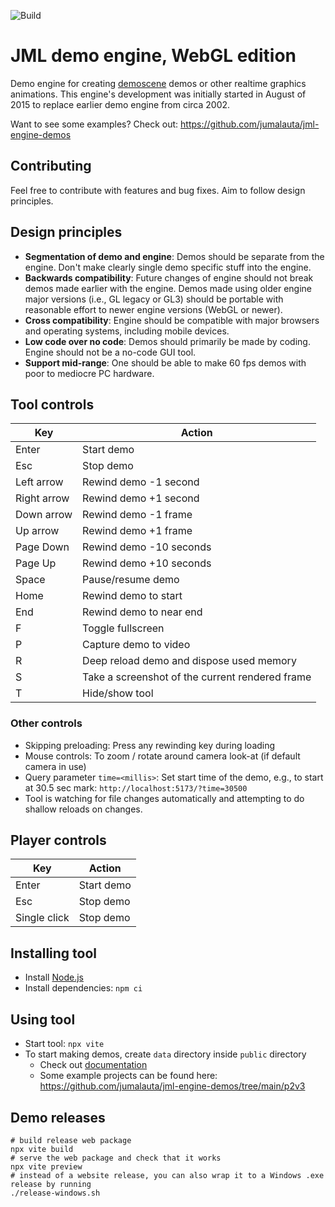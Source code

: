 ![Build](https://github.com/jumalauta/jml-engine-webgl/workflows/Build/badge.svg)

# JML demo engine, WebGL edition

Demo engine for creating [demoscene](https://en.wikipedia.org/wiki/Demoscene) demos or other realtime graphics animations. This engine's development was initially started in August of 2015 to replace earlier demo engine from circa 2002.

Want to see some examples? Check out: https://github.com/jumalauta/jml-engine-demos

## Contributing

Feel free to contribute with features and bug fixes. Aim to follow design principles.

## Design principles

- **Segmentation of demo and engine**: Demos should be separate from the engine. Don't make clearly single demo specific stuff into the engine. 
- **Backwards compatibility**: Future changes of engine should not break demos made earlier with the engine. Demos made using older engine major versions (i.e., GL legacy or  GL3) should be portable with reasonable effort to newer engine versions (WebGL or newer).
- **Cross compatibility**: Engine should be compatible with major browsers and operating systems, including mobile devices.
- **Low code over no code**: Demos should primarily be made by coding. Engine should not be a no-code GUI tool. 
- **Support mid-range**: One should be able to make 60 fps demos with poor to mediocre PC hardware.

## Tool controls

| Key               | Action                    |
|-------------------|---------------------------|
| Enter             | Start demo                |
| Esc               | Stop demo                 |
| Left arrow        | Rewind demo -1 second     |
| Right arrow       | Rewind demo +1 second     |
| Down arrow        | Rewind demo -1 frame      |
| Up arrow          | Rewind demo +1 frame      |
| Page Down         | Rewind demo -10 seconds   |
| Page Up           | Rewind demo +10 seconds   |
| Space             | Pause/resume demo         |
| Home              | Rewind demo to start      |
| End               | Rewind demo to near end   |
| F                 | Toggle fullscreen |
| P                 | Capture demo to video |
| R                 | Deep reload demo and dispose used memory |
| S                 | Take a screenshot of the current rendered frame |
| T                 | Hide/show tool |

### Other controls

- Skipping preloading: Press any rewinding key during loading
- Mouse controls: To zoom / rotate around camera look-at (if default camera in use)
- Query parameter `time=<millis>`: Set start time of the demo, e.g., to start at 30.5 sec mark: `http://localhost:5173/?time=30500`
- Tool is watching for file changes automatically and attempting to do shallow reloads on changes.

## Player controls

| Key               | Action                    |
|-------------------|---------------------------|
| Enter             | Start demo                |
| Esc               | Stop demo                 |
| Single click      | Stop demo                 |

## Installing tool

- Install [Node.js](https://nodejs.org/en)
- Install dependencies: `npm ci`

## Using tool

- Start tool: `npx vite`
- To start making demos, create `data` directory inside `public` directory
  - Check out [documentation](documentation.md)
  - Some example projects can be found here: https://github.com/jumalauta/jml-engine-demos/tree/main/p2v3

## Demo releases

```
# build release web package
npx vite build
# serve the web package and check that it works
npx vite preview
# instead of a website release, you can also wrap it to a Windows .exe release by running
./release-windows.sh
```
